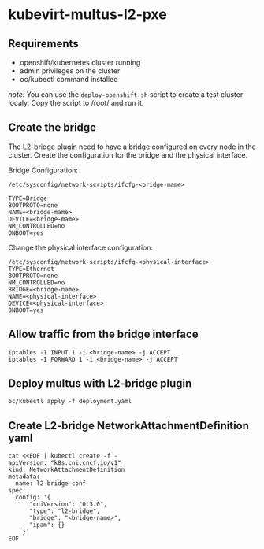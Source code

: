 # kubevirt-multus-l2-pxe

## Requirements
* openshift/kubernetes cluster running
* admin privileges on the cluster
* oc/kubectl command installed

*note:* You can use the `deploy-openshift.sh` script to create a test cluster localy. Copy the script to /root/ and run it.

## Create the bridge

The L2-bridge plugin need to have a bridge configured on every node in the cluster. Create the configuration for the bridge and the physical interface.

Bridge Configuration:

```
/etc/sysconfig/network-scripts/ifcfg-<bridge-mame>

TYPE=Bridge
BOOTPROTO=none
NAME=<bridge-mame>
DEVICE=<bridge-mame>
NM_CONTROLLED=no
ONBOOT=yes
```

Change the physical interface configuration:

```
/etc/sysconfig/network-scripts/ifcfg-<physical-interface>
TYPE=Ethernet
BOOTPROTO=none
NM_CONTROLLED=no
BRIDGE=<bridge-name>
NAME=<physical-interface>
DEVICE=<physical-interface>
ONBOOT=yes
```

## Allow traffic from the bridge interface

```
iptables -I INPUT 1 -i <bridge-name> -j ACCEPT
iptables -I FORWARD 1 -i <bridge-name> -j ACCEPT
```

## Deploy multus with L2-bridge plugin

```
oc/kubectl apply -f deployment.yaml
```

## Create L2-bridge NetworkAttachmentDefinition yaml

```
cat <<EOF | kubectl create -f -
apiVersion: "k8s.cni.cncf.io/v1"
kind: NetworkAttachmentDefinition
metadata:
  name: l2-bridge-conf
spec: 
  config: '{
      "cniVersion": "0.3.0",
      "type": "l2-bridge",
      "bridge": "<bridge-name>",
      "ipam": {}
    }'
EOF
```